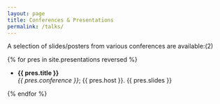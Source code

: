 ```yaml
---
layout: page
title: Conferences & Presentations
permalink: /talks/
---
```


A selection of slides/posters from various conferences are available:(2)

{% for pres in site.presentations reversed %}

   * **{{ pres.title }}**\
   _{{ pres.conference }}_; {{ pres.host }}. {{ pres.slides }}

{% endfor %}
